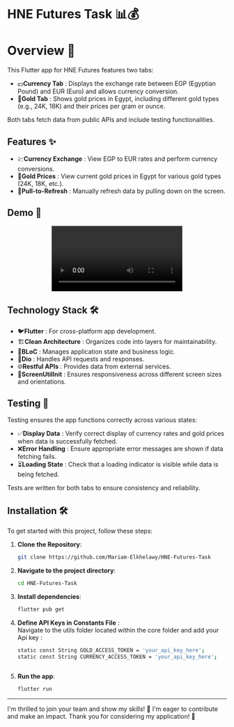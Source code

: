 # HNE Futures Task 📊💰

# Overview 🌟

This Flutter app for HNE Futures features two tabs:

- 💵**Currency Tab** : Displays the exchange rate between EGP (Egyptian Pound) and EUR (Euro) and allows currency conversion.
- 🏅**Gold Tab** : Shows gold prices in Egypt, including different gold types (e.g., 24K, 18K) and their prices per gram or ounce.

Both tabs fetch data from public APIs and include testing functionalities.

## Features ✨
- 💹**Currency Exchange** : View EGP to EUR rates and perform currency conversions.
- 🏅**Gold Prices** : View current gold prices in Egypt for various gold types (24K, 18K, etc.).
- 🔄**Pull-to-Refresh** : Manually refresh data by pulling down on the screen.

## Demo 🎥

<div align="center">
  <video src="https://github.com/user-attachments/assets/74e53bc7-1f4b-4103-95b4-256912f6a62a" controls>
</div>
     
## Technology Stack 🛠️

- 🐦**Flutter** : For cross-platform app development.
- 🏗️**Clean Architecture** : Organizes code into layers for maintainability.
- 🧩**BLoC** : Manages application state and business logic.
- 🚀**Dio** : Handles API requests and responses.
- 🌐**Restful APIs** : Provides data from external services.
- 📐**ScreenUtilInit** : Ensures responsiveness across different screen sizes and orientations.


## Testing 🧪
Testing ensures the app functions correctly across various states:

- ✅**Display Data** : Verify correct display of currency rates and gold prices when data is successfully fetched.
- ❌**Error Handling** : Ensure appropriate error messages are shown if data fetching fails.
- ⏳**Loading State** : Check that a loading indicator is visible while data is being fetched.

Tests are written for both tabs to ensure consistency and reliability.

## Installation 🛠️

To get started with this project, follow these steps:

1. **Clone the Repository**:
   ```bash
   git clone https://github.com/Mariam-Elkhelawy/HNE-Futures-Task

2. **Navigate to the project directory**:
 
   ```bash
   cd HNE-Futures-Task
   
3. **Install dependencies**:
 
   ```bash
   flutter pub get

4. **Define API Keys in Constants File** : </br>   Navigate to the utils folder located within the core folder and add your Api key :

   ```bash
   static const String GOLD_ACCESS_TOKEN = 'your_api_key_here';
   static const String CURRENCY_ACCESS_TOKEN = 'your_api_key_here';
  
5. **Run the app**:  

   ```bash
   flutter run

---
I'm thrilled to join your team and show my skills! 🚀 I'm eager to contribute and make an impact. Thank you for considering my application! 🙌
